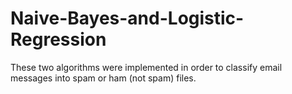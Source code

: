 # Naive-Bayes-and-Logistic-Regression

These two algorithms were implemented in order to classify email messages into spam or ham (not spam) files.
